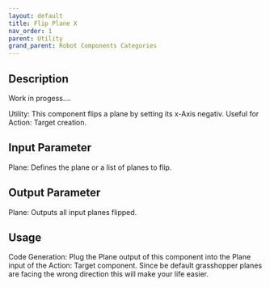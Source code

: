 ```yaml
---
layout: default
title: Flip Plane X
nav_order: 1
parent: Utility
grand_parent: Robot Components Categories
---
```


## Description

Work in progess....

Utility: This component flips a plane by setting its x-Axis negativ. Useful for Action: Target creation.

## Input Parameter

Plane: Defines the plane or a list of planes to flip.

## Output Parameter

Plane: Outputs all input planes flipped.

## Usage

Code Generation: Plug the Plane output of this component into the Plane input of the Action: Target component. Since be default grasshopper planes are facing the wrong direction this will make your life easier.
